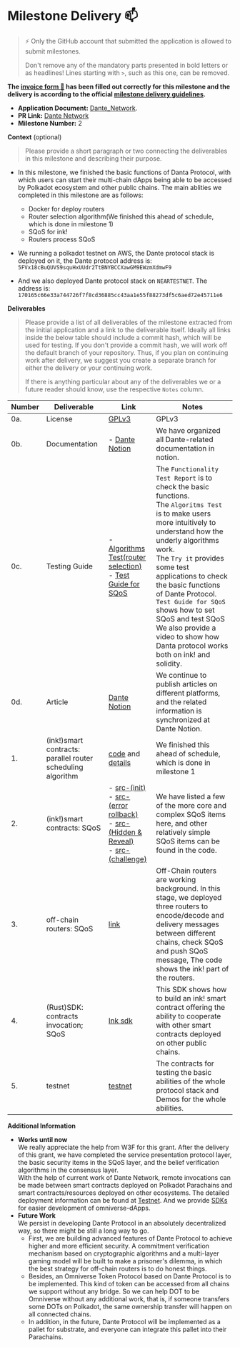 # Milestone Delivery :mailbox:

> ⚡ Only the GitHub account that submitted the application is allowed to submit milestones. 
> 
> Don't remove any of the mandatory parts presented in bold letters or as headlines! Lines starting with `>`, such as this one, can be removed.

**The [invoice form :pencil:](https://docs.google.com/forms/d/e/1FAIpQLSfmNYaoCgrxyhzgoKQ0ynQvnNRoTmgApz9NrMp-hd8mhIiO0A/viewform) has been filled out correctly for this milestone and the delivery is according to the official [milestone delivery guidelines](https://github.com/w3f/Grants-Program/blob/master/docs/milestone-deliverables-guidelines.md).**  

* **Application Document:** [Dante_Network](https://github.com/w3f/Grants-Program/blob/master/applications/Dante_Network.md).
* **PR Link:** [Dante Network](https://github.com/w3f/Grants-Program/pull/895)
* **Milestone Number:** 2

**Context** (optional)
> Please provide a short paragraph or two connecting the deliverables in this milestone and describing their purpose.

* In this milestone, we finished the basic functions of Danta Protocol, with which users can start their multi-chain dApps being able to be accessed by Polkadot ecosystem and other public chains. The main ablities we completed in this milestone are as follows:
  * Docker for deploy routers
  * Router selection algorithm(We finished this ahead of schedule, which is done in milestone 1)
  * SQoS for ink!
  * Routers process SQoS

* We running a polkadot testnet on AWS, the Dante protocol stack is deployed on it, the Dante protocol address is: `5FVx18cBuQUVS9squHxUUdr2TtBNYBCCXawGM9EWzmXdmwF9`
* And we also deployed Dante protocol stack on `NEARTESTNET`. The address is: `170165c66e33a744726f7f8cd36885cc43aa1e55f88273df5c6aed72e45711e6`

**Deliverables**
> Please provide a list of all deliverables of the milestone extracted from the initial application and a link to the deliverable itself. Ideally all links inside the below table should include a commit hash, which will be used for testing. If you don't provide a commit hash, we will work off the default branch of your repository. Thus, if you plan on continuing work after delivery, we suggest you create a separate branch for either the delivery or your continuing work. 
> 
> If there is anything particular about any of the deliverables we or a future reader should know, use the respective `Notes` column.

| Number | Deliverable |     Link      | Notes |
| ------------- | ------------- | ------------- |------------- |
| 0a. | License | [GPLv3](https://github.com/dantenetwork/protocol-stack-for-ink/blob/feature-evaluation/LICENSE) | GPLv3  |
| 0b. | Documentation | - [Dante Notion](https://dantenetwork.notion.site/Dante-Network-37b3fb6b70a845ecb4f6bc9d0f23229b) | We have organized all Dante-related documentation in notion. |
| 0c. | Testing Guide | - [Algorithms Test(router selection)](https://github.com/dantenetwork/protocol-stack-for-ink/tree/main/contracts/algorithm#router-evaluation) <br> - [Test Guide for SQoS](https://docs.google.com/document/d/1wCnyN3DGUip_k8oppMloqJzoKt7pRDYzUfqjlP9Jwc0/edit?usp=sharing) | The `Functionality Test Report` is to check the basic functions. <br>The  `Algoritms Test` is to make users more intuitively to understand how the underly algorithms work. <br>The `Try it` provides some test applications to check the basic functions of Dante Protocol. <br> `Test Guide for SQoS` shows how to set SQoS and test SQoS <br> We also provide a video to show how Danta protocol works both on ink! and solidity. |
| 0d. | Article | [Dante Notion](https://dantenetwork.notion.site/Dante-Network-37b3fb6b70a845ecb4f6bc9d0f23229b) | We continue to publish articles on different platforms, and the related information is synchronized at Dante Notion. |
| 1. | (ink!)smart contracts: parallel router scheduling algorithm | [code](https://github.com/dantenetwork/protocol-stack-for-ink/blob/c46af9610cd06b672226967f85d4c10351f787d0/contracts/cross-chain/lib.rs#L657) and [details](https://github.com/dantenetwork/protocol-stack-for-ink/tree/main/contracts/algorithm#router-selection) | We finished this ahead of schedule, which is done in milestone 1 |
| 2. | (ink!)smart contracts: SQoS | - [src-(init)](https://github.com/dantenetwork/protocol-stack-for-ink/blob/984879ac3d80ce6824604b321887b6a2759f3e73/contracts/cross-chain/lib.rs#L187) <br> - [src-(error rollback)](https://github.com/dantenetwork/protocol-stack-for-ink/blob/984879ac3d80ce6824604b321887b6a2759f3e73/contracts/cross-chain/lib.rs#L523) <br> - [src-(Hidden & Reveal)](https://github.com/dantenetwork/protocol-stack-for-ink/blob/984879ac3d80ce6824604b321887b6a2759f3e73/contracts/cross-chain/lib.rs#L1321) <br> - [src-(challenge)](https://github.com/dantenetwork/protocol-stack-for-ink/blob/984879ac3d80ce6824604b321887b6a2759f3e73/contracts/cross-chain/lib.rs#L1369) | We have listed a few of the more core and complex SQoS items here, and other relatively simple SQoS items can be found in the code.  |  
| 3. | off-chain routers: SQoS | [link](https://github.com/dantenetwork/protocol-stack-for-ink/tree/green-leaf/leaf) |  Off-Chain routers are working background. In this stage, we deployed three routers to encode/decode and delivery messages between different chains, check SQoS and push SQoS message, The code shows the ink! part of the routers.|
| 4. | (Rust)SDK: contracts invocation; SQoS | [Ink sdk](https://github.com/dantenetwork/ink-sdk/tree/feature-sqos) | This SDK shows how to build an ink! smart contract offering the ability to cooperate with other smart contracts deployed on other public chains. |
| 5. | testnet | [testnet](https://github.com/dantenetwork/testnet) | The contracts for testing the basic abilities of the whole protocol stack and Demos for the whole abilities.|

**Additional Information**  
* **Works until now**  
We really appreciate the help from W3F for this grant. After the delivery of this grant, we have completed the service presentation protocol layer, the basic security items in the SQoS layer, and the belief verification algorithms in the consensus layer.  
With the help of current work of Dante Network, remote invocations can be made between smart contracts deployed on Polkadot Parachains and smart contracts/resources deployed on other ecosystems. The detailed deployment information can be found at [Testnet](https://github.com/dantenetwork/testnet). And we provide [SDKs](https://github.com/dantenetwork/On-Chain-SDK) for easier development of omniverse-dApps.  
* **Future Work**  
We persist in developing Dante Protocol in an absolutely decentralized way, so there might be still a long way to go.  
  * First, we are building advanced features of Dante Protocol to achieve higher and more efficient security. A commitment verification mechanism based on cryptographic algorithms and a multi-layer gaming model will be built to make a prisoner's dilemma, in which the best strategy for off-chain routers is to do honest things.  
  * Besides, an Omniverse Token Protocol based on Dante Protocol is to be implemented. This kind of token can be accessed from all chains we support without any bridge. So we can help DOT to be Omniverse without any additional work, that is, if someone transfers some DOTs on Polkadot, the same ownership transfer will happen on all connected chains.  
  * In addition, in the future, Dante Protocol will be implemented as a pallet for substrate, and everyone can integrate this pallet into their Parachains.
